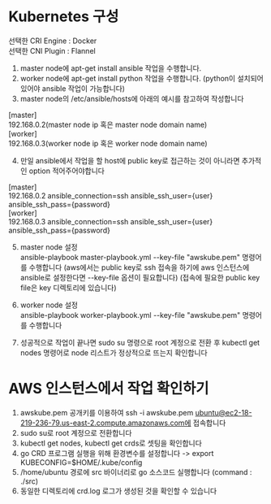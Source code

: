 # Kubernetes 구성
선택한 CRI Engine : Docker <br/>
선택한 CNI Plugin : Flannel <br/>

1. master node에 apt-get install ansible 작업을 수행합니다.
2. worker node에 apt-get install python 작업을 수행합니다.
(python이 설치되어 있어야 ansible 작업이 가능합니다)
3. master node의 /etc/ansible/hosts에 아래의 예시를 참고하여 작성합니다

[master] <br/>
192.168.0.2(master node ip 혹은 master node domain name) <br/>
[worker] <br/>
192.168.0.3(worker node ip 혹은 worker node domain name) <br/>

4. 만일 ansible에서 작업을 할 host에 public key로 접근하는 것이 아니라면 추가적인 option 적어주어야합니다

[master] <br/>
192.168.0.2 ansible_connection=ssh ansible_ssh_user={user} ansible_ssh_pass={password} <br/>
[worker] <br/>
192.168.0.3 ansible_connection=ssh ansible_ssh_user={user} ansible_ssh_pass={password} <br/>

5. master node 설정 <br/>
ansible-playbook master-playbook.yml --key-file "awskube.pem" 명령어를 수행합니다
(aws에서는 public key로 ssh 접속을 하기에 aws 인스턴스에 ansible로 설정한다면 --key-file 옵션이 필요합니다)
(접속에 필요한 public key file은 key 디렉토리에 있습니다)

6. worker node 설정 <br/>
ansible-playbook worker-playbook.yml --key-file "awskube.pem" 명령어를 수행합니다

7. 성공적으로 작업이 끝나면 sudo su 명령으로 root 계정으로 전환 후 kubectl get nodes 명령어로 node 리스트가 정상적으로 뜨는지 확인합니다

# AWS 인스턴스에서 작업 확인하기
1. awskube.pem 공개키를 이용하여 ssh -i awskube.pem ubuntu@ec2-18-219-236-79.us-east-2.compute.amazonaws.com에 접속합니다
2. sudo su로 root 계정으로 전환합니다
3. kubectl get nodes, kubectl get crds로 셋팅을 확인합니다
4. go CRD 프로그램 실행을 위해 환경변수를 설정합니다 -> export KUBECONFIG=$HOME/.kube/config
5. /home/ubuntu 경로에 src 바이너리로 go 소스코드 실행합니다 (command : ./src)
6. 동일한 디렉토리에 crd.log 로그가 생성된 것을 확인할 수 있습니다
